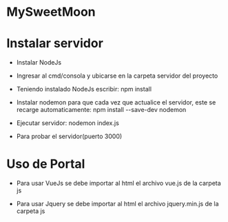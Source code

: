 # MySweetMoon

# Instalar servidor

- Instalar NodeJs

- Ingresar al cmd/consola y ubicarse en la carpeta servidor del proyecto

- Teniendo instalado NodeJs escribir: npm install

- Instalar nodemon para que cada vez que actualice el servidor, este se recarge automaticamente: npm install --save-dev nodemon

- Ejecutar servidor: nodemon index.js

- Para probar el servidor(puerto 3000)

# Uso de Portal

- Para usar VueJs se debe importar al html el archivo vue.js de la carpeta js

- Para usar Jquery se debe importar al html el archivo jquery.min.js de la carpeta js
